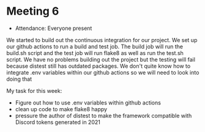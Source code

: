 # Meeting 6

- Attendance: Everyone present

We started to build out the continuous integration for our project. We set up our github actions to run a build and test job. The build job will run the build.sh script and the test job will run flake8 as well as run the test.sh script. We have no problems building out the project but the testing will fail because distest still has outdated packages. We don't quite know how to integrate .env variables within our github actions so we will need to look into doing that

My task for this week:
- Figure out how to use .env variables within github actions
- clean up code to make flake8 happy
- pressure the author of distest to make the framework compatible with Discord tokens generated in 2021


